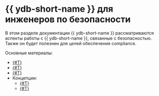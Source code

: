 # {{ ydb-short-name }} для инженеров по безопасности

В этом разделе документации {{ ydb-short-name }} рассматриваются аспекты работы с {{ ydb-short-name }}, связанные с безопасностью. Также он будет полезнен для целей обеспечения compliance.

Основные материалы:

- [{#T}](access-management.md)
- [{#T}](audit-log.md)
- [{#T}](short-access-control-notation.md)
- Концепции:
    - [{#T}](../concepts/auth.md)
    - [{#T}](../concepts/connect.md)